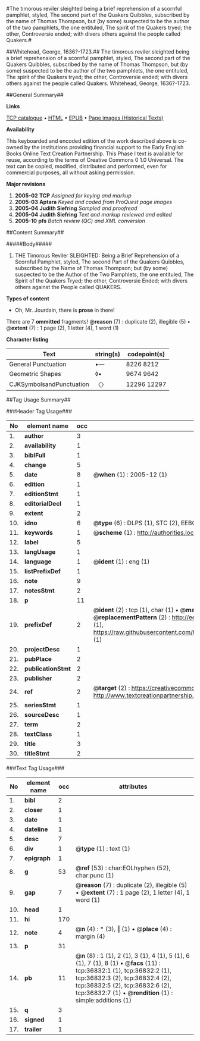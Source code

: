 #The timorous reviler sleighted being a brief reprehension of a scornful pamphlet, styled, The second part of the Quakers Quibbles, subscribed by the name of Thomas Thompson, but (by some) suspected to be the author of the two pamphlets, the one entituled, The spirit of the Quakers tryed; the other, Controversie ended; with divers others against the people called Quakers.#

##Whitehead, George, 1636?-1723.##
The timorous reviler sleighted being a brief reprehension of a scornful pamphlet, styled, The second part of the Quakers Quibbles, subscribed by the name of Thomas Thompson, but (by some) suspected to be the author of the two pamphlets, the one entituled, The spirit of the Quakers tryed; the other, Controversie ended; with divers others against the people called Quakers.
Whitehead, George, 1636?-1723.

##General Summary##

**Links**

[TCP catalogue](http://www.ota.ox.ac.uk/tcp/)  • 
[HTML](http://tei.it.ox.ac.uk/tcp/Texts-HTML/free/A65/A65890.html)  • 
[EPUB](http://tei.it.ox.ac.uk/tcp/Texts-EPUB/free/A65/A65890.epub) • 
[Page images (Historical Texts)](https://data.historicaltexts.jisc.ac.uk/view?pubId=eebo-99832359e&pageId=eebo-99832359e-36832-1)

**Availability**

This keyboarded and encoded edition of the
	       work described above is co-owned by the institutions
	       providing financial support to the Early English Books
	       Online Text Creation Partnership. This Phase I text is
	       available for reuse, according to the terms of Creative
	       Commons 0 1.0 Universal. The text can be copied,
	       modified, distributed and performed, even for
	       commercial purposes, all without asking permission.

**Major revisions**

1. __2005-02__ __TCP__ *Assigned for keying and markup*
1. __2005-03__ __Aptara__ *Keyed and coded from ProQuest page images*
1. __2005-04__ __Judith Siefring__ *Sampled and proofread*
1. __2005-04__ __Judith Siefring__ *Text and markup reviewed and edited*
1. __2005-10__ __pfs__ *Batch review (QC) and XML conversion*

##Content Summary##

#####Body#####

1. THE
Timorous Reviler
SLEIGHTED:
Being a Brief Reprehension of a Scornful Pamphlet,
styled, The second Part of the Quakers Quibbles, subscribed
by the Name of Thomas Thompson; but (by some) suspected to
be the Author of the Two Pamphlets, the one entituled, The Spirit of
the Quakers Tryed; the other, Controversie Ended; with divers
others against the People called QUAKERS.

**Types of content**

  * Oh, Mr. Jourdain, there is **prose** in there!

There are 7 **ommitted** fragments! 
 @__reason__ (7) : duplicate (2), illegible (5)  •  @__extent__ (7) : 1 page (2), 1 letter (4), 1 word (1)

**Character listing**


|Text|string(s)|codepoint(s)|
|---|---|---|
|General Punctuation|•—|8226 8212|
|Geometric Shapes|◊▪|9674 9642|
|CJKSymbolsandPunctuation|〈〉|12296 12297|

##Tag Usage Summary##

###Header Tag Usage###

|No|element name|occ|attributes|
|---|---|---|---|
|1.|__author__|3||
|2.|__availability__|1||
|3.|__biblFull__|1||
|4.|__change__|5||
|5.|__date__|8| @__when__ (1) : 2005-12 (1)|
|6.|__edition__|1||
|7.|__editionStmt__|1||
|8.|__editorialDecl__|1||
|9.|__extent__|2||
|10.|__idno__|6| @__type__ (6) : DLPS (1), STC (2), EEBO-CITATION (1), PROQUEST (1), VID (1)|
|11.|__keywords__|1| @__scheme__ (1) : http://authorities.loc.gov/ (1)|
|12.|__label__|5||
|13.|__langUsage__|1||
|14.|__language__|1| @__ident__ (1) : eng (1)|
|15.|__listPrefixDef__|1||
|16.|__note__|9||
|17.|__notesStmt__|2||
|18.|__p__|11||
|19.|__prefixDef__|2| @__ident__ (2) : tcp (1), char (1)  •  @__matchPattern__ (2) : ([0-9\-]+):([0-9IVX]+) (1), (.+) (1)  •  @__replacementPattern__ (2) : http://eebo.chadwyck.com/downloadtiff?vid=$1&page=$2 (1), https://raw.githubusercontent.com/textcreationpartnership/Texts/master/tcpchars.xml#$1 (1)|
|20.|__projectDesc__|1||
|21.|__pubPlace__|2||
|22.|__publicationStmt__|2||
|23.|__publisher__|2||
|24.|__ref__|2| @__target__ (2) : https://creativecommons.org/publicdomain/zero/1.0/ (1), http://www.textcreationpartnership.org/docs/. (1)|
|25.|__seriesStmt__|1||
|26.|__sourceDesc__|1||
|27.|__term__|2||
|28.|__textClass__|1||
|29.|__title__|3||
|30.|__titleStmt__|2||


###Text Tag Usage###

|No|element name|occ|attributes|
|---|---|---|---|
|1.|__bibl__|2||
|2.|__closer__|1||
|3.|__date__|1||
|4.|__dateline__|1||
|5.|__desc__|7||
|6.|__div__|1| @__type__ (1) : text (1)|
|7.|__epigraph__|1||
|8.|__g__|53| @__ref__ (53) : char:EOLhyphen (52), char:punc (1)|
|9.|__gap__|7| @__reason__ (7) : duplicate (2), illegible (5)  •  @__extent__ (7) : 1 page (2), 1 letter (4), 1 word (1)|
|10.|__head__|1||
|11.|__hi__|170||
|12.|__note__|4| @__n__ (4) : * (3), ‖ (1)  •  @__place__ (4) : margin (4)|
|13.|__p__|31||
|14.|__pb__|11| @__n__ (8) : 1 (1), 2 (1), 3 (1), 4 (1), 5 (1), 6 (1), 7 (1), 8 (1)  •  @__facs__ (11) : tcp:36832:1 (1), tcp:36832:2 (1), tcp:36832:3 (2), tcp:36832:4 (2), tcp:36832:5 (2), tcp:36832:6 (2), tcp:36832:7 (1)  •  @__rendition__ (1) : simple:additions (1)|
|15.|__q__|3||
|16.|__signed__|1||
|17.|__trailer__|1||
